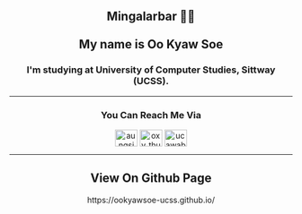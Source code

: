 <h2 align="center">Mingalarbar 👋👋 <br><br> My name is Oo Kyaw Soe</h2>
<h3 align="center">I'm studying at University of Computer Studies, Sittway (UCSS).</h3>
<hr>
<h3 align="center">You Can Reach Me Via </h3>
<p align="center">
<a href="#" target="blank"><img align="center" src="https://raw.githubusercontent.com/rahuldkjain/github-profile-readme-generator/master/src/images/icons/Social/twitter.svg" alt="aungsi49983579" height="30" width="40" /></a>
<a href="https://www.instagram.com/kyawsoerakhine/" target="blank"><img align="center" src="https://raw.githubusercontent.com/rahuldkjain/github-profile-readme-generator/master/src/images/icons/Social/instagram.svg" alt="oxy_thu" height="30" width="40" /></a>
<a href="#" target="blank"><img align="center" src="https://raw.githubusercontent.com/rahuldkjain/github-profile-readme-generator/master/src/images/icons/Social/youtube.svg" alt="ucawabvprdxsyejufbbgevha" height="30" width="40" /></a>
</p>
<hr>

</p>

<h2 align="center">View On Github Page</h2>
<p align="center">https://ookyawsoe-ucss.github.io/</p>
